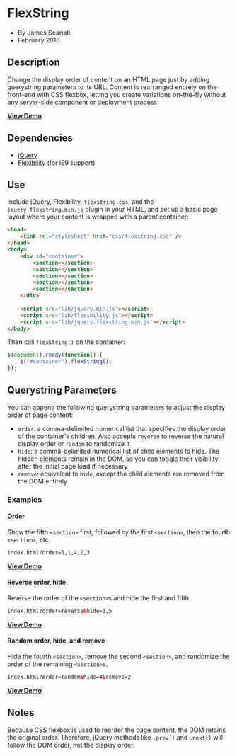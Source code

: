 # FlexString
* By James Scariati
* February 2016

## Description
Change the display order of content on an HTML page just by adding querystring parameters to its URL. Content is rearranged entirely on the front-end with CSS flexbox, letting you create variations on-the-fly without any server-side component or deployment process.

**[View Demo](http://scariati.kissr.com/github/flexstring/)**

## Dependencies
* [jQuery](http://jquery.org/)
* [Flexibility](https://github.com/10up/flexibility) (for IE9 support)

## Use
Include jQuery, Flexibility, `flexstring.css`, and the `jquery.flexstring.min.js` plugin in your HTML, and set up a basic page layout where your content is wrapped with a parent container:

```html
<head>
	<link rel="stylesheet" href="css/flexstring.css" />
</head>
<body>
	<div id="container">
		<section></section>
		<section></section>
		<section></section>
		<section></section>
		<section></section>
	</div>
	
	<script src="lib/jquery.min.js"></script>
	<script src="lib/flexibility.js"></script>
	<script src="lib/jquery.flexstring.min.js"></script>
</body>
```

Then call `flexString()` on the container:

```javascript
$(document).ready(function() {
	$("#container").flexString();
});
```

## Querystring Parameters
You can append the following querystring parameters to adjust the display order of page content:

* `order`: a comma-delimited numerical list that specifies the display order of the container's children. Also accepts `reverse` to reverse the natural display order or `random` to randomize it
* `hide`: a comma-delimited numerical list of child elements to hide. The hidden elements remain in the DOM, so you can toggle their visibility after the initial page load if necessary
* `remove`: equivalent to `hide`, except the child elements are removed from the DOM entirely

### Examples

#### Order

Show the fifth `<section>` first, followed by the first `<section>`, then the fourth `<section>`, etc.

```html
index.html?order=5,1,4,2,3
```

**[View Demo](http://scariati.kissr.com/github/flexstring/?order=5,1,4,2,3)**

#### Reverse order, hide

Reverse the order of the `<section>`s and hide the first and fifth.

```html
index.html?order=reverse&hide=1,5
```

**[View Demo](http://scariati.kissr.com/github/flexstring/?order=reverse&hide=1,5)**

#### Random order, hide, and remove

Hide the fourth `<section>`, remove the second `<section>`, and randomize the order of the remaining `<section>`s.

```html
index.html?order=random&hide=4&remove=2
```

**[View Demo](http://scariati.kissr.com/github/flexstring/?order=random&hide=4&remove=2)**

## Notes
Because CSS flexbox is used to reorder the page content, the DOM retains the original order. Therefore, jQuery methods 
like `.prev()` and `.next()` will follow the DOM order, not the display order.